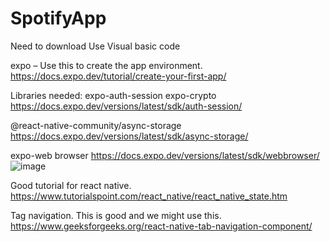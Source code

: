 # SpotifyApp

Need to download 
Use Visual basic code

expo – Use this to create the app environment. 
https://docs.expo.dev/tutorial/create-your-first-app/ 

Libraries needed: 
expo-auth-session expo-crypto
https://docs.expo.dev/versions/latest/sdk/auth-session/

@react-native-community/async-storage
https://docs.expo.dev/versions/latest/sdk/async-storage/

expo-web browser
https://docs.expo.dev/versions/latest/sdk/webbrowser/
![image](https://github.com/user-attachments/assets/d7041f21-40bf-4822-936c-7e1fb35ff9c8)

Good tutorial for react native. 
https://www.tutorialspoint.com/react_native/react_native_state.htm


Tag navigation.  This is good and we might use this. 
https://www.geeksforgeeks.org/react-native-tab-navigation-component/
